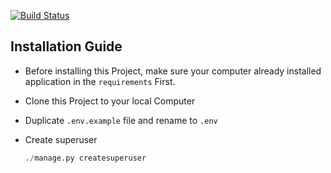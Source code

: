 [![Build Status](https://travis-ci.org/LuckyWirasakti/django-project-starter.svg?branch=master)](https://travis-ci.org/github/LuckyWirasakti/django-project-starter)

## Installation Guide

- Before installing this Project, make sure your computer already installed application in the `requirements` First.

- Clone this Project to your local Computer

- Duplicate `.env.example` file and rename to `.env`

- Create superuser 

	```python
	./manage.py createsuperuser
	```